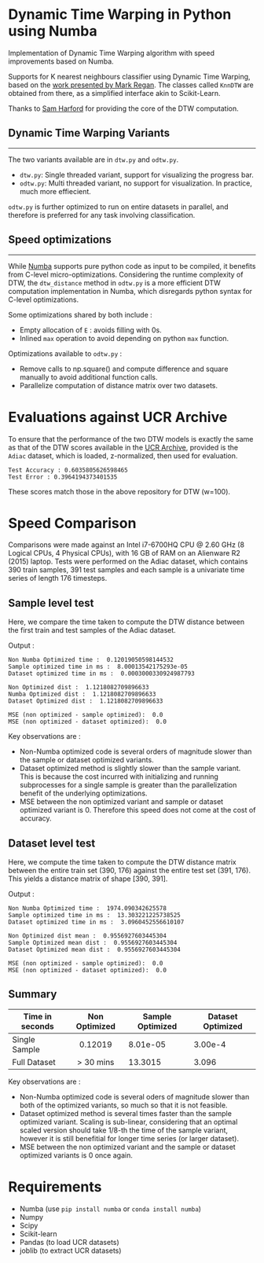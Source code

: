 # Dynamic Time Warping in Python using Numba

Implementation of Dynamic Time Warping algorithm with speed improvements based on Numba.

Supports for K nearest neighbours classifier using Dynamic Time Warping, based on the [work presented by Mark Regan](https://github.com/markdregan/K-Nearest-Neighbors-with-Dynamic-Time-Warping). The classes called `KnnDTW` are obtained from there, as a simplified interface akin to Scikit-Learn.

Thanks to [Sam Harford](https://github.com/sharford5) for providing the core of the DTW computation.


## Dynamic Time Warping Variants
-----
The two variants available are in `dtw.py` and `odtw.py`.

- `dtw.py`: Single threaded variant, support for visualizing the progress bar.
- `odtw.py`: Multi threaded variant, no support for visualization. In practice, much more effiecient.

`odtw.py` is further optimized to run on entire datasets in parallel, and therefore is preferred for any task involving classification.

## Speed optimizations
-----
While [Numba](http://numba.pydata.org/) supports pure python code as input to be compiled, it benefits from C-level micro-optimizations. Considering the runtime complexity of DTW, the `dtw_distance` method in `odtw.py` is a more efficient DTW computation implementation in Numba, which disregards python syntax for C-level optimizations.

Some optimizations shared by both include : 

- Empty allocation of `E` : avoids filling with 0s.
- Inlined `max` operation to avoid depending on python `max` function.

Optimizations available to `odtw.py` : 

- Remove calls to np.square() and compute difference and square manually to avoid additional function calls.
- Parallelize computation of distance matrix over two datasets.

# Evaluations against UCR Archive
To ensure that the performance of the two DTW models is exactly the same as that of the DTW scores available in the [UCR Archive](https://www.cs.ucr.edu/~eamonn/time_series_data_2018/), provided is the `Adiac` dataset, which is loaded, z-normalized, then used for evaluation.

```
Test Accuracy : 0.6035805626598465
Test Error : 0.3964194373401535
```

These scores match those in the above repository for DTW (w=100).

# Speed Comparison
Comparisons were made against an Intel i7-6700HQ CPU @ 2.60 GHz (8 Logical CPUs, 4 Physical CPUs), with 16 GB of RAM on an Alienware R2 (2015) laptop. Tests were performed on the Adiac dataset, which contains 390 train samples, 391 test samples and each sample is a univariate time series of length 176 timesteps.

## Sample level test
Here, we compare the time taken to compute the DTW distance between the first train and test samples of the Adiac dataset. 

Output : 
```
Non Numba Optimized time :  0.12019050598144532
Sample optimized time in ms :  8.00013542175293e-05
Dataset optimized time in ms :  0.0003000330924987793

Non Optimized dist :  1.1218082709896633
Numba Optimized dist :  1.1218082709896633
Dataset Optimized dist :  1.1218082709896633

MSE (non optimized - sample optimized):  0.0
MSE (non optimized - dataset optimized):  0.0
```

Key observations are : 

- Non-Numba optimized code is several orders of magnitude slower than the sample or dataset optimized variants.
- Dataset optimized method is slightly slower than the sample variant. This is because the cost incurred with initializing and running subprocesses for a single sample is greater than the parallelization benefit of the underlying optimizations.
- MSE between the non optimized variant and sample or dataset optimized variant is 0. Therefore this speed does not come at the cost of accuracy.

## Dataset level test
Here, we compute the time taken to compute the DTW distance matrix between the entire train set (390, 176) against the entire test set (391, 176). This yields a distance matrix of shape [390, 391].

Output : 
```
Non Numba Optimized time :  1974.090342625578
Sample optimized time in ms :  13.303221225738525
Dataset optimized time in ms :  3.0960452556610107

Non Optimized dist mean :  0.9556927603445304
Sample Optimized mean dist :  0.9556927603445304
Dataset Optimized mean dist :  0.9556927603445304

MSE (non optimized - sample optimized):  0.0
MSE (non optimized - dataset optimized):  0.0
```

## Summary

| Time in seconds | Non Optimized | Sample Optimized | Dataset Optimized |
|-----------------|:-------------:|------------------|-------------------|
| Single Sample   | 0.12019       | 8.01e-05         | 3.00e-4           |
| Full Dataset    | > 30 mins     | 13.3015          | 3.096             |

Key observations are : 

- Non-Numba optimized code is several oders of magnitude slower than both of the optimized variants, so much so that it is not feasible.
- Dataset optimized method is several times faster than the sample optimized variant. Scaling is sub-linear, considering that an optimal scaled version should take 1/8-th the time of the sample variant, however it is still benefitial for longer time series (or larger dataset).
- MSE between the non optimized variant and the sample or dataset optimized variants is 0 once again.

# Requirements

- Numba (use `pip install numba` or `conda install numba`)
- Numpy
- Scipy
- Scikit-learn
- Pandas (to load UCR datasets)
- joblib (to extract UCR datasets)
